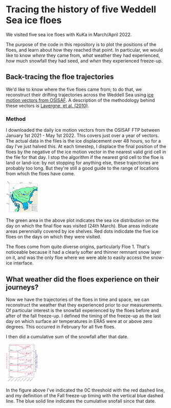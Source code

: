 # Tracing the history of five Weddell Sea ice floes

We visited five sea ice floes with KuKa in March/April 2022.

The purpose of the code in this repository is to plot the positions of the floes, and learn about how they reached that point. In particular, we would like to know *where* they came from, *what* weather they had experienced, *how* much snowfall they had seed, and *when* they experienced freeze-up.

## Back-tracing the floe trajectories

We'd like to know where the five floes came from; to do that, we reconstruct their drifting trajectories across the Weddell Sea using [ice motion vectors from OSISAF](https://osisaf-hl.met.no/osi-405-c-desc
). A description of the methodology behind these vectors is [Lavergne, et al. (2010)](https://doi.org/10.1029/2009JC005958).

### Method

I downloaded the daily ice motion vectors from the OSISAF FTP between January 1st 2021 - May 1st 2022. This covers just over a year of vectors. The actual data in the files is the ice displacement over 48 hours, so for a day I've just halved this. At each timestep, I displace the final position of the floes by the negative of the ice motion vector in the nearest valid grid cell in the file for that day. I stop the algorithm if the nearest grid cell to the floe is land or land-ice: by not stopping for anything else, these trajectories are probably too long. But they're still a good guide to the range of locations from which the floes have come. 

<img
  src="/figures/floe_trajectories.jpg"
  style="display: inline-block; margin: 0 auto;max-width: 100px">
  
The green area in the above plot indicates the sea ice distribution on the day on which the final floe was visited (24th March). Blue areas indicate areas perennially covered by ice shelves. Red dots indicdate the five ice floes on the days on which they were visited.

The floes come from quite diverse origins, particularly Floe 1. That's noticeable because it had a clearly softer and thinner remnant snow layer on it, and was the only floe where we were able to easily access the snow-ice interface. 

## What weather did the floes experience on their journeys?

Now we have the trajectories of the floes in time and space, we can reconstruct the weather that they experienced prior to our measurements. Of particular interest is the snowfall experienced by the floes before and after of the fall freeze-up. I defined the timing of the freeze-up as the last day on which surface air temperatures in ERA5 were at or above zero degrees. This occurred in February for all five floes. 

I then did a cumulative sum of the snowfall after that date.

<img
  src="/figures/floe_weather.jpg"
  style="display: inline-block; margin: 0 auto;max-width: 100px">
  
  In the figure above I've indicated the 0C threshold with the red dashed line, and my definition of the Fall freeze-up timing with the vertical blue dashed line. The blue solid line indicates the cumulative snofall since that date. 

